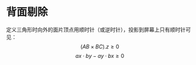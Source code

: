 

# 背面剔除

定义三角形时向外的面片顶点用顺时针（或逆时针），投影到屏幕上只有顺时针可见：
$$
(AB\times BC).z \ge 0
$$
$$
ax\cdot by -ay \cdot bx \ge 0 
$$